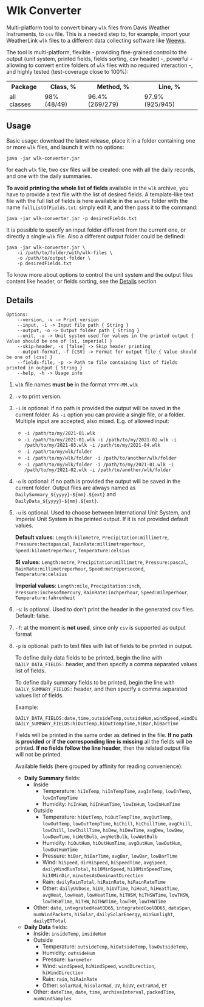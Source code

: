 # Wlk Converter

Multi-platform tool to convert binary `wlk` files from Davis Weather Instruments, to `csv` file.
This is a needed step to, for example, import your WeatherLink `wlk` files to a different data collecting software like [Weewx](https://github.com/weewx/).

The tool is multi-platform,
flexible - providing fine-grained control to the output (unit system, printed fields, fields sorting, csv header) -,
powerful - allowing to convert entire folders of `wlk` files with no required interaction -,
and highly tested (test-coverage close to 100%):
<table><tbody>
<tr><th>Package</th><th>Class, %</th><th>Method, %</th><th>Line, %</th></tr>
<tr><td>all classes</td><td>98% (48/49)</td><td>96.4% (269/279)</td><td>97.9% (925/945)</td></tr>
</tbody></table>

## Usage 

Basic usage: download the latest release, place it in a folder containing one or more `wlk` files, and launch it with no options:
```shell
java -jar wlk-converter.jar
```
for each `wlk` file, two csv files will be created: one with all the daily records, and one with the daily summaries.

**To avoid printing the whole list of fields** available in the `wlk` archive, you have to provide a text file with the list of desired fields.
A template-like text file with the full list of fields is here available in the `assets` folder with the name `fullListOfFields.txt`: simply edit it, and then pass it to the command:
```shell
java -jar wlk-converter.jar -p desiredFields.txt
```

It is possible to specify an input folder different from the current one, or directly a single `wlk` file.
Also a different output folder could be defined:
```shell
java -jar wlk-converter.jar \
    -i /path/to/folder/with/wlk-files \
    -o /path/to/output-folder \
    -p desiredFields.txt
```

To know more about options to control the unit system and the output files content like header, or fields sorting, see the [Details](#Details) section

## Details
```shell
Options:
    --version, -v -> Print version 
    --input, -i -> Input file path { String }
    --output, -o -> Output folder path { String }
    --unit, -u -> Unit system used for values in the printed output { Value should be one of [si, imperial] }
    --skip-header, -s [false] -> Skip header printing 
    --output-format, -f [CSV] -> Format for output file { Value should be one of [csv] }
    --fields-file, -p -> Path to file containing list of fields printed in output { String }
    --help, -h -> Usage info  
```

1. `wlk` file names **must be** in the format `YYYY-MM.wlk`
2. `-v` to print version.
3. `-i` is optional: if no path is provided the output will be saved in the current folder.
   As `-i` option you can provide a single file, or a folder. Multiple input are accepted, also mixed. E.g. of allowed input:
   - `-i /path/to/my/2021-01.wlk`
   - `-i /path/to/my/2021-01.wlk -i /path/to/my/2021-02.wlk -i /path/to/my/2021-03.wlk -i /path/to/my/2021-04.wlk`
   - `-i /path/to/my/wlk/folder`
   - `-i /path/to/my/wlk/folder -i /path/to/another/wlk/folder`
   - `-i /path/to/my/wlk/folder -i /path/to/my/2021-01.wlk -i /path/to/my/2021-02.wlk -i /path/to/another/wlk/folder`
4. `-o` is optional: if no path is provided the output will be saved in the current folder. Output files are always named as `DailySummary_${yyyy}-${mm}.${ext}` and `DailyData_${yyyy}-${mm}.${ext}`.
5. `-u` is optional. Used to choose between International Unit System, and Imperial Unit System in the printed output. If it is not provided default values.
   
   **Default values**: `Length:kilometre`, `Precipitation:millimetre`, `Pressure:hectopascal`, `RainRate:millimetreperhour`, `Speed:kilometreperhour`, `Temperature:celsius`
   
   **SI values**: `Length:metre`, `Precipitation:millimetre`, `Pressure:pascal`, `RainRate:millimetreperhour`, `Speed:metrepersecond`, `Temperature:celsius`
   
   **Imperial values**: `Length:mile`, `Precipitation:inch`, `Pressure:inchesofmercury`, `RainRate:inchperhour`, `Speed:mileperhour`, `Temperature:fahrenheit`
6. `-s`: is optional. Used to don't print the header in the generated csv files. Default: false.
7. `-f`: at the moment is **not used**, since only `csv` is supported as output format
8. `-p` is optional: path to text files with list of fields to be printed in output.

   To define daily data fields to be printed, begin the line with `DAILY_DATA_FIELDS:` header, and then specify a comma separated values list of fields.
   
   To define daily summary fields to be printed, begin the line with `DAILY_SUMMARY_FIELDS:` header, and then specify a comma separated values list of fields.
   
   Example:
    ```
    DAILY_DATA_FIELDS:date,time,outsideTemp,outsideHum,windSpeed,windDirection
    DAILY_SUMMARY_FIELDS:hiOutTemp,hiOutTempTime,hiBar,hiBarTime
    ```
   Fields will be printed in the same order as defined in the file.
   **If no path is provided** or **if the corresponding line is missing** all the fields will be printed. **If no fields follow the line header**, then the related output file will not be printed.

   Available fields (here grouped by affinity for reading convenience):
   - **Daily Summary** fields:
     - Inside
       - Temperature: `hiInTemp`, `hiInTempTime`, `avgInTemp`, `lowInTemp`, `lowInTempTime`
       - Humidity: `hiInHum`, `hiInHumTime`, `lowInHum`, `lowInHumTime`
     - Outside
       - Temperature: `hiOutTemp`, `hiOutTempTime`, `avgOutTemp`, `lowOutTemp`, `lowOutTempTime`, `hiChill`, `hiChillTime`, `avgChill`, `lowChill`, `lowChillTime`, `hiDew`, `hiDewTime`, `avgDew`, `lowDew`, `lowDewTime`, `hiWetBulb`, `avgWetBulb`, `lowWetBulb`
       - Humidity: `hiOutHum`, `hiOutHumTime`, `avgOutHum`, `lowOutHum`, `lowOutHumTime`
       - Pressure: `hiBar`, `hiBarTime`, `avgBar`, `lowBar`, `lowBarTime`
       - Wind: `hiSpeed`, `dirHiSpeed`, `hiSpeedTime`, `avgSpeed`, `dailyWindRunTotal`, `hi10MinSpeed`, `hi10MinSpeedTime`, `hi10MinDir`, `minutesAsDominantDirection`
       - Rain: `dailyRainTotal`, `hiRainRate`, `hiRainRateTime`
       - Other: `dailyUVDose`, `hiUV`, `hiUVTime`, `hiHeat`, `hiHeatTime`, `avgHeat`, `lowHeat`, `lowHeatTime`, `hiTHSW`, `hiTHSWTime`, `lowTHSW`, `lowTHSWTime`, `hiTHW`, `hiTHWTime`, `lowTHW`, `lowTHWTime`
     - Other: `date`, `integratedHeatDD65`, `integratedCoolDD65`, `dataSpan`, `numWindPackets`, `hiSolar`, `dailySolarEnergy`, `minSunlight`, `dailyETTotal`
   - **Daily Data** fields:
     - Inside: `insideTemp`, `insideHum`
     - Outside
       - Temperature: `outsideTemp`, `hiOutsideTemp`, `lowOutsideTemp`,
       - Humidity: `outsideHum`
       - Pressure: `barometer`
       - Wind: `windSpeed`, `hiWindSpeed`, `windDirection`, `hiWindDirection`
       - Rain: `rain`, `hiRainRate`
       - Other: `solarRad`, `hisolarRad`, `UV`, `hiUV`, `extraRad`, `ET`
     - Other: `dateTime`, `date`, `time`, `archiveInterval`, `packedTime`, `numWindSamples`
